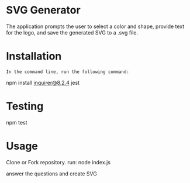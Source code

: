 # SVG Generator
The application prompts the user to select a color and shape, provide text for the logo, and save the generated SVG to a .svg file.

# Installation

    In the command line, run the following command:

npm install inquirer@8.2.4 jest

# Testing

npm test

# Usage

Clone or Fork repository.
run: node index.js

answer the questions and create SVG